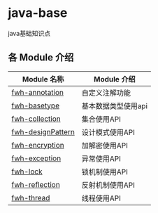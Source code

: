 # java-base

java基础知识点

## 各 Module 介绍

| Module 名称                             | Module 介绍   |
|---------------------------------------|-------------|
| [fwh-annotation](./fwh-annotation)    | 自定义注解功能     |
| [fwh-basetype](./fwh-basetype)        | 基本数据类型使用api |
| [fwh-collection](./fwh-collection)    | 集合使用API     |
| [fwh-designPattern](./fwh-designPattern) | 设计模式使用API   |
| [fwh-encryption](./fwh-encryption) | 加解密使用API   |
| [fwh-exception](./fwh-exception) | 异常使用API   |
| [fwh-lock](./fwh-lock) | 锁机制使用API   |
| [fwh-reflection](./fwh-reflection) | 反射机制使用API   |
| [fwh-thread](./fwh-thread) | 线程使用API   |